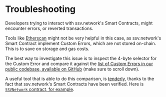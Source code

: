 # Troubleshooting

Developers trying to interact with ssv.network's Smart Contracts, might encounter errors, or reverted transactions.

Tools like [Etherscan](https://goerli.etherscan.io/) might not be very helpful in this case, as ssv.network's Smart Contract implement Custom Errors, which are not stored on-chain. This is to save on storage and gas costs.

The best way to investigate this issue is to inspect the 4-byte selector for the Custom Error and compare it against the [list of Custom Errors in our public codebase, available on GitHub](https://github.com/bloxapp/ssv-network/blob/5453fa682977bcc070ba1adecdde101efd518dac/contracts/interfaces/ISSVNetworkCore.sol#L61) (make sure to scroll down).

A useful tool that is able to do this comparison, is [tenderly](https://dashboard.tenderly.co/explorer), thanks to the fact that ssv.network's Smart Contracts have been verified. Here is [`SSVNetwork` contract, for example](https://dashboard.tenderly.co/contract/goerli/0x0097bbea812414d42d2ad6d76c7da1c794aa16a9).
